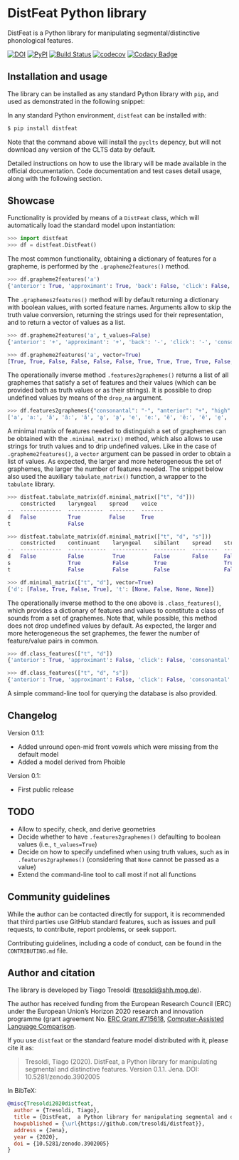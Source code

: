 # DistFeat Python library

DistFeat is a Python library for manipulating segmental/distinctive phonological features.


[![DOI](https://zenodo.org/badge/DOI/10.5281/zenodo.3902005.svg)](https://doi.org/10.5281/zenodo.3902005)
[![PyPI](https://img.shields.io/pypi/v/distfeat.svg)](https://pypi.org/project/distfeat)
[![Build Status](https://travis-ci.org/tresoldi/distfeat.svg?branch=master)](https://travis-ci.org/tresoldi/distfeat)
[![codecov](https://codecov.io/gh/tresoldi/distfeat/branch/master/graph/badge.svg)](https://codecov.io/gh/tresoldi/distfeat)
[![Codacy Badge](https://api.codacy.com/project/badge/Grade/aee2598d1c6d4e92aa2984a4703a7918)](https://app.codacy.com/manual/tresoldi/distfeat?utm_source=github.com&utm_medium=referral&utm_content=tresoldi/distfeat&utm_campaign=Badge_Grade_Dashboard)

## Installation and usage

The library can be installed as any standard Python library with
`pip`, and used as demonstrated in the following snippet:

In any standard Python environment, `distfeat` can be installed with:

```bash
$ pip install distfeat
```

Note that the command above will install the `pyclts` depency, but will not download
any version of the CLTS data by default.

Detailed instructions on how to use the library will be made available in
the official documentation. Code documentation and test cases detail
usage, along with the following section.

## Showcase

Functionality is provided by means of a `DistFeat` class, which will
automatically load the standard model upon instantiation:

```python
>>> import distfeat
>>> df = distfeat.DistFeat()
```

The most common functionality, obtaining a dictionary of features for a
grapheme, is performed by the `.grapheme2features()` method.

```python
>>> df.grapheme2features('a')
{'anterior': True, 'approximant': True, 'back': False, 'click': False, 'consonantal': False, 'constricted': False, 'continuant': True, 'coronal': True, 'distributed': True, 'dorsal': True, 'high': False, 'labial': False, 'laryngeal': True, 'lateral': False, 'long': None, 'low': True, 'nasal': False, 'pharyngeal': None, 'place': True, 'preaspirated': None, 'preglottalized': None, 'prenasal': None, 'round': None, 'sibilant': False, 'sonorant': True, 'spread': False, 'strident': False, 'syllabic': True, 'tense': True, 'voice': True}
```

The `.graphemes2features()` method will by default returning a dictionary with
boolean values, with sorted feature names. Arguments allow to skip the
truth value conversion, returning the strings used for their representation,
and to return a vector of values as a list.

```python
>>> df.grapheme2features('a', t_values=False)
{'anterior': '+', 'approximant': '+', 'back': '-', 'click': '-', 'consonantal': '-', 'constricted': '-', 'continuant': '+', 'coronal': '+', 'distributed': '+', 'dorsal': '+', 'high': '-', 'labial': '-', 'laryngeal': '+', 'lateral': '-', 'long': '0', 'low': '+', 'nasal': '-', 'pharyngeal': '0', 'place': '+', 'preaspirated': '0', 'preglottalized': '0', 'prenasal': '0', 'round': '0', 'sibilant': '-', 'sonorant': '+', 'spread': '-', 'strident': '-', 'syllabic': '+', 'tense': '+', 'voice': '+'}

>>> df.grapheme2features('a', vector=True)
[True, True, False, False, False, False, True, True, True, True, False, False, True, False, None, True, False, None, True, None, None, None, None, False, True, False, False, True, True, True]
```

The operationally inverse method `.features2graphemes()` returns a list of all
graphemes that satisfy a set of features and their values (which can be
provided both as truth values or as their strings). It is possible to drop
undefined values by means of the `drop_na` argument.

```python
>>> df.features2graphemes({"consonantal": "-", "anterior": "+", "high": "-"})
['a', 'aː', 'ã', 'ãː', 'ă', 'ḁ', 'a̯', 'e', 'eː', 'ẽ', 'ẽː', 'ĕ', 'e̤', 'e̥', 'e̯', 'æ', 'æː', 'æ̃', 'æ̃ː', 'ø', 'øː', 'ø̃', 'ø̃ː', 'œ', 'œː', 'œ̃', 'œ̃ː', 'ɶ', 'ɶː', 'ɶ̃', 'ɶ̃ː']
```

A minimal matrix of features needed to distinguish a set of graphemes can be
obtained with the `.minimal_matrix()` method, which also allows to use
strings for truth values and to drip undefined values. Like in the
case of `.grapheme2features()`, a `vector` argument can be passed in order
to obtain a list of values. As expected, the
larger and more heterogeneous the set of graphemes, the larger the
number of features needed. The snippet below also used the auxiliary
`tabulate_matrix()` function, a wrapper to the `tabulate` library.

```python
>>> distfeat.tabulate_matrix(df.minimal_matrix(["t", "d"]))
    constricted    laryngeal    spread    voice
--  -------------  -----------  --------  -------
d   False          True         False     True
t                  False

>>> distfeat.tabulate_matrix(df.minimal_matrix(["t", "d", "s"]))
    constricted    continuant    laryngeal    sibilant    spread    strident    voice
--  -------------  ------------  -----------  ----------  --------  ----------  -------
d   False          False         True         False       False     False       True
s                  True          False        True                  True
t                  False         False        False                 False

>>> df.minimal_matrix(["t", "d"], vector=True)
{'d': [False, True, False, True], 't': [None, False, None, None]}
```

The operationally inverse method to the one above is `.class_features()`,
which provides a dictionary of features and values to constitute a class of
sounds from a set of graphemes. Note that, while possible, this method
does not drop undefined values by default. As expected, the larger and more
heterogeneous the set graphemes, the fewer the number of feature/value
pairs in common.

```python
>>> df.class_features(["t", "d"])
{'anterior': True, 'approximant': False, 'click': False, 'consonantal': True, 'continuant': False, 'coronal': True, 'distributed': False, 'dorsal': False, 'labial': False, 'lateral': False, 'nasal': False, 'place': True, 'sibilant': False, 'sonorant': False, 'strident': False, 'syllabic': False, 'tense': False}

>>> df.class_features(["t", "d", "s"])
{'anterior': True, 'approximant': False, 'click': False, 'consonantal': True, 'coronal': True, 'distributed': False, 'dorsal': False, 'labial': False, 'lateral': False, 'nasal': False, 'place': True, 'sonorant': False, 'syllabic': False, 'tense': False}
```

A simple command-line tool for querying the database is also provided.

## Changelog

Version 0.1.1:
  - Added unround open-mid front vowels which were missing from the
    default model
  - Added a model derived from Phoible

Version 0.1:
  - First public release

## TODO

- Allow to specify, check, and derive geometries
- Decide whether to have `.features2graphemes()` defaulting to boolean
  values (i.e., `t_values=True`)
- Decide on how to specify undefined when using truth values, such as in
  `.features2graphemes()` (considering that `None` cannot be passed as a
  value)
- Extend the command-line tool to call most if not all functions

## Community guidelines

While the author can be contacted directly for support, it is recommended
that third parties use GitHub standard features, such as issues and
pull requests, to contribute, report problems, or seek support.

Contributing guidelines, including a code of conduct, can be found in
the `CONTRIBUTING.md` file.

## Author and citation

The library is developed by Tiago Tresoldi (tresoldi@shh.mpg.de).

The author has received funding from the European Research Council (ERC)
under the European Union’s Horizon 2020 research and innovation
programme (grant agreement
No. [ERC Grant #715618](https://cordis.europa.eu/project/rcn/206320/factsheet/en),
[Computer-Assisted Language Comparison](https://digling.org/calc/).

If you use `distfeat` or the standard feature model distributed with it,
please cite it as:

> Tresoldi, Tiago (2020). DistFeat, a Python library for manipulating segmental and distinctive features. Version 0.1.1. Jena. DOI: 10.5281/zenodo.3902005

In BibTeX:

```bibtex
@misc{Tresoldi2020distfeat,
  author = {Tresoldi, Tiago},
  title = {DistFeat,  a Python library for manipulating segmental and distinctive features. Version 0.1.},
  howpublished = {\url{https://github.com/tresoldi/distfeat}},
  address = {Jena},
  year = {2020},
  doi = {10.5281/zenodo.3902005}
}
```
